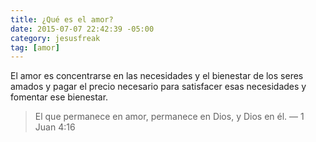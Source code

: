```yaml
---
title: ¿Qué es el amor?
date: 2015-07-07 22:42:39 -05:00
category: jesusfreak
tag: [amor]
---
```


El amor es concentrarse en las necesidades y el bienestar de los seres amados y pagar el precio necesario para satisfacer esas necesidades y fomentar ese bienestar.

> El que permanece en amor, permanece en Dios, y Dios en él. — 1 Juan 4:16
